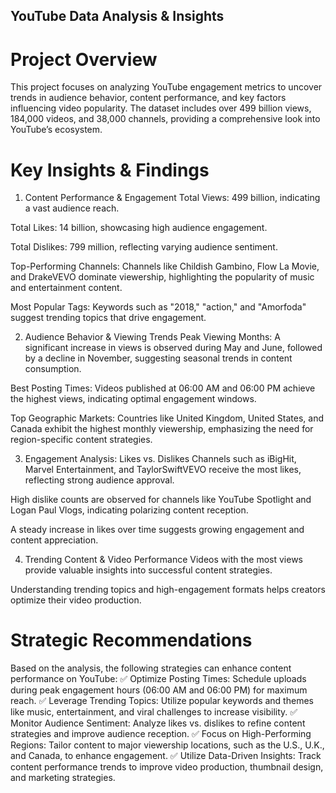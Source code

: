 ## YouTube Data Analysis & Insights
# Project Overview
This project focuses on analyzing YouTube engagement metrics to uncover trends in audience behavior, content performance, and key factors influencing video popularity. 
The dataset includes over 499 billion views, 184,000 videos, and 38,000 channels, providing a comprehensive look into YouTube’s ecosystem.

# Key Insights & Findings
1. Content Performance & Engagement
Total Views: 499 billion, indicating a vast audience reach.

Total Likes: 14 billion, showcasing high audience engagement.

Total Dislikes: 799 million, reflecting varying audience sentiment.

Top-Performing Channels: Channels like Childish Gambino, Flow La Movie, and DrakeVEVO dominate viewership, highlighting the popularity of music and entertainment content.

Most Popular Tags: Keywords such as "2018," "action," and "Amorfoda" suggest trending topics that drive engagement.

2. Audience Behavior & Viewing Trends
Peak Viewing Months: A significant increase in views is observed during May and June, followed by a decline in November, suggesting seasonal trends in content consumption.

Best Posting Times: Videos published at 06:00 AM and 06:00 PM achieve the highest views, indicating optimal engagement windows.

Top Geographic Markets: Countries like United Kingdom, United States, and Canada exhibit the highest monthly viewership, emphasizing the need for region-specific content strategies.

3. Engagement Analysis: Likes vs. Dislikes
Channels such as iBigHit, Marvel Entertainment, and TaylorSwiftVEVO receive the most likes, reflecting strong audience approval.

High dislike counts are observed for channels like YouTube Spotlight and Logan Paul Vlogs, indicating polarizing content reception.

A steady increase in likes over time suggests growing engagement and content appreciation.

4. Trending Content & Video Performance
Videos with the most views provide valuable insights into successful content strategies.

Understanding trending topics and high-engagement formats helps creators optimize their video production.

# Strategic Recommendations
Based on the analysis, the following strategies can enhance content performance on YouTube:
✅ Optimize Posting Times: Schedule uploads during peak engagement hours (06:00 AM and 06:00 PM) for maximum reach.
✅ Leverage Trending Topics: Utilize popular keywords and themes like music, entertainment, and viral challenges to increase visibility.
✅ Monitor Audience Sentiment: Analyze likes vs. dislikes to refine content strategies and improve audience reception.
✅ Focus on High-Performing Regions: Tailor content to major viewership locations, such as the U.S., U.K., and Canada, to enhance engagement.
✅ Utilize Data-Driven Insights: Track content performance trends to improve video production, thumbnail design, and marketing strategies.

